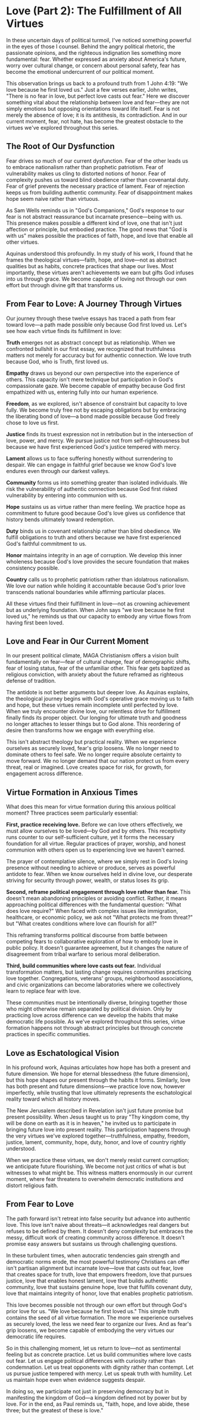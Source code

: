 # Love (Part 2): The Fulfillment of All Virtues

In these uncertain days of political turmoil, I've noticed something powerful in the eyes of those I counsel. Behind the angry political rhetoric, the passionate opinions, and the righteous indignation lies something more fundamental: fear. Whether expressed as anxiety about America's future, worry over cultural change, or concern about personal safety, fear has become the emotional undercurrent of our political moment.

This observation brings us back to a profound truth from 1 John 4:19: "We love because he first loved us." Just a few verses earlier, John writes, "There is no fear in love, but perfect love casts out fear." Here we discover something vital about the relationship between love and fear—they are not simply emotions but opposing orientations toward life itself. Fear is not merely the absence of love; it is its antithesis, its contradiction. And in our current moment, fear, not hate, has become the greatest obstacle to the virtues we've explored throughout this series.

## The Root of Our Dysfunction

Fear drives so much of our current dysfunction. Fear of the other leads us to embrace nationalism rather than prophetic patriotism. Fear of vulnerability makes us cling to distorted notions of honor. Fear of complexity pushes us toward blind obedience rather than covenantal duty. Fear of grief prevents the necessary practice of lament. Fear of rejection keeps us from building authentic community. Fear of disappointment makes hope seem naive rather than virtuous.

As Sam Wells reminds us in "God's Companions," God's response to our fear is not abstract reassurance but incarnate presence—being with us. This presence makes possible a different kind of love, one that isn't just affection or principle, but embodied practice. The good news that "God is with us" makes possible the practices of faith, hope, and love that enable all other virtues.

Aquinas understood this profoundly. In my study of his work, I found that he frames the theological virtues—faith, hope, and love—not as abstract qualities but as habits, concrete practices that shape our lives. Most importantly, these virtues aren't achievements we earn but gifts God infuses into us through grace. We become capable of loving not through our own effort but through divine gift that transforms us.

## From Fear to Love: A Journey Through Virtues

Our journey through these twelve essays has traced a path from fear toward love—a path made possible only because God first loved us. Let's see how each virtue finds its fulfillment in love:

**Truth** emerges not as abstract concept but as relationship. When we confronted bullshit in our first essay, we recognized that truthfulness matters not merely for accuracy but for authentic connection. We love truth because God, who is Truth, first loved us.

**Empathy** draws us beyond our own perspective into the experience of others. This capacity isn't mere technique but participation in God's compassionate gaze. We become capable of empathy because God first empathized with us, entering fully into our human experience.

**Freedom**, as we explored, isn't absence of constraint but capacity to love fully. We become truly free not by escaping obligations but by embracing the liberating bond of love—a bond made possible because God freely chose to love us first.

**Justice** finds its truest expression not in retribution but in the intersection of love, power, and mercy. We pursue justice not from self-righteousness but because we have first experienced God's justice tempered with mercy.

**Lament** allows us to face suffering honestly without surrendering to despair. We can engage in faithful grief because we know God's love endures even through our darkest valleys.

**Community** forms us into something greater than isolated individuals. We risk the vulnerability of authentic connection because God first risked vulnerability by entering into communion with us.

**Hope** sustains us as virtue rather than mere feeling. We practice hope as commitment to future good because God's love gives us confidence that history bends ultimately toward redemption.

**Duty** binds us in covenant relationship rather than blind obedience. We fulfill obligations to truth and others because we have first experienced God's faithful commitment to us.

**Honor** maintains integrity in an age of corruption. We develop this inner wholeness because God's love provides the secure foundation that makes consistency possible.

**Country** calls us to prophetic patriotism rather than idolatrous nationalism. We love our nation while holding it accountable because God's prior love transcends national boundaries while affirming particular places.

All these virtues find their fulfillment in love—not as crowning achievement but as underlying foundation. When John says "we love because he first loved us," he reminds us that our capacity to embody any virtue flows from having first been loved.

## Love and Fear in Our Current Moment

In our present political climate, MAGA Christianism offers a vision built fundamentally on fear—fear of cultural change, fear of demographic shifts, fear of losing status, fear of the unfamiliar other. This fear gets baptized as religious conviction, with anxiety about the future reframed as righteous defense of tradition.

The antidote is not better arguments but deeper love. As Aquinas explains, the theological journey begins with God's operative grace moving us to faith and hope, but these virtues remain incomplete until perfected by love. When we truly encounter divine love, our relentless drive for fulfillment finally finds its proper object. Our longing for ultimate truth and goodness no longer attaches to lesser things but to God alone. This reordering of desire then transforms how we engage with everything else.

This isn't abstract theology but practical reality. When we experience ourselves as securely loved, fear's grip loosens. We no longer need to dominate others to feel safe. We no longer require absolute certainty to move forward. We no longer demand that our nation protect us from every threat, real or imagined. Love creates space for risk, for growth, for engagement across difference.

## Virtue Formation in Anxious Times

What does this mean for virtue formation during this anxious political moment? Three practices seem particularly essential:

**First, practice receiving love.** Before we can love others effectively, we must allow ourselves to be loved—by God and by others. This receptivity runs counter to our self-sufficient culture, yet it forms the necessary foundation for all virtue. Regular practices of prayer, worship, and honest communion with others open us to experiencing love we haven't earned.

The prayer of contemplative silence, where we simply rest in God's loving presence without needing to achieve or produce, serves as powerful antidote to fear. When we know ourselves held in divine love, our desperate striving for security through power, wealth, or status loses its grip.

**Second, reframe political engagement through love rather than fear.** This doesn't mean abandoning principles or avoiding conflict. Rather, it means approaching political differences with the fundamental question: "What does love require?" When faced with complex issues like immigration, healthcare, or economic policy, we ask not "What protects me from threat?" but "What creates conditions where love can flourish for all?"

This reframing transforms political discourse from battle between competing fears to collaborative exploration of how to embody love in public policy. It doesn't guarantee agreement, but it changes the nature of disagreement from tribal warfare to serious moral deliberation.

**Third, build communities where love casts out fear.** Individual transformation matters, but lasting change requires communities practicing love together. Congregations, veterans' groups, neighborhood associations, and civic organizations can become laboratories where we collectively learn to replace fear with love.

These communities must be intentionally diverse, bringing together those who might otherwise remain separated by political division. Only by practicing love across difference can we develop the habits that make democratic life possible. As we've explored throughout this series, virtue formation happens not through abstract principles but through concrete practices in specific communities.

## Love as Eschatological Vision

In his profound work, Aquinas articulates how hope has both a present and future dimension. We hope for eternal blessedness (the future dimension), but this hope shapes our present through the habits it forms. Similarly, love has both present and future dimensions—we practice love now, however imperfectly, while trusting that love ultimately represents the eschatological reality toward which all history moves.

The New Jerusalem described in Revelation isn't just future promise but present possibility. When Jesus taught us to pray "Thy kingdom come, thy will be done on earth as it is in heaven," he invited us to participate in bringing future love into present reality. This participation happens through the very virtues we've explored together—truthfulness, empathy, freedom, justice, lament, community, hope, duty, honor, and love of country rightly understood.

When we practice these virtues, we don't merely resist current corruption; we anticipate future flourishing. We become not just critics of what is but witnesses to what might be. This witness matters enormously in our current moment, where fear threatens to overwhelm democratic institutions and distort religious faith.

## From Fear to Love

The path forward isn't retreat into false security but advance into authentic love. This love isn't naive about threats—it acknowledges real dangers but refuses to be defined by them. It doesn't deny complexity but embraces the messy, difficult work of creating community across difference. It doesn't promise easy answers but sustains us through challenging questions.

In these turbulent times, when autocratic tendencies gain strength and democratic norms erode, the most powerful testimony Christians can offer isn't partisan alignment but incarnate love—love that casts out fear, love that creates space for truth, love that empowers freedom, love that pursues justice, love that enables honest lament, love that builds authentic community, love that sustains genuine hope, love that fulfills covenant duty, love that maintains integrity of honor, love that enables prophetic patriotism.

This love becomes possible not through our own effort but through God's prior love for us. "We love because he first loved us." This simple truth contains the seed of all virtue formation. The more we experience ourselves as securely loved, the less we need fear to organize our lives. And as fear's grip loosens, we become capable of embodying the very virtues our democratic life requires.

So in this challenging moment, let us return to love—not as sentimental feeling but as concrete practice. Let us build communities where love casts out fear. Let us engage political differences with curiosity rather than condemnation. Let us treat opponents with dignity rather than contempt. Let us pursue justice tempered with mercy. Let us speak truth with humility. Let us maintain hope even when evidence suggests despair.

In doing so, we participate not just in preserving democracy but in manifesting the kingdom of God—a kingdom defined not by power but by love. For in the end, as Paul reminds us, "faith, hope, and love abide, these three; but the greatest of these is love."
